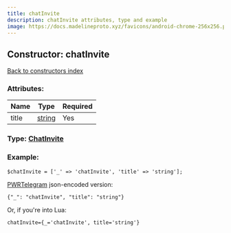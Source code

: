 ```yaml
---
title: chatInvite
description: chatInvite attributes, type and example
image: https://docs.madelineproto.xyz/favicons/android-chrome-256x256.png
---
```

## Constructor: chatInvite  
[Back to constructors index](index.md)



### Attributes:

| Name     |    Type       | Required |
|----------|---------------|----------|
|title|[string](../types/string.md) | Yes|



### Type: [ChatInvite](../types/ChatInvite.md)


### Example:

```
$chatInvite = ['_' => 'chatInvite', 'title' => 'string'];
```  

[PWRTelegram](https://pwrtelegram.xyz) json-encoded version:

```
{"_": "chatInvite", "title": "string"}
```


Or, if you're into Lua:  


```
chatInvite={_='chatInvite', title='string'}

```


